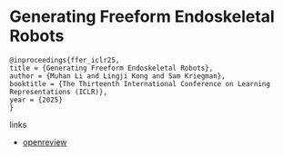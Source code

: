 # Generating Freeform Endoskeletal Robots

```
@inproceedings{ffer_iclr25,
title = {Generating Freeform Endoskeletal Robots},
author = {Muhan Li and Lingji Kong and Sam Kriegman},
booktitle = {The Thirteenth International Conference on Learning Representations (ICLR)},
year = {2025}
}
```

links
- [openreview](https://openreview.net/forum?id=awvJBtB2op)
